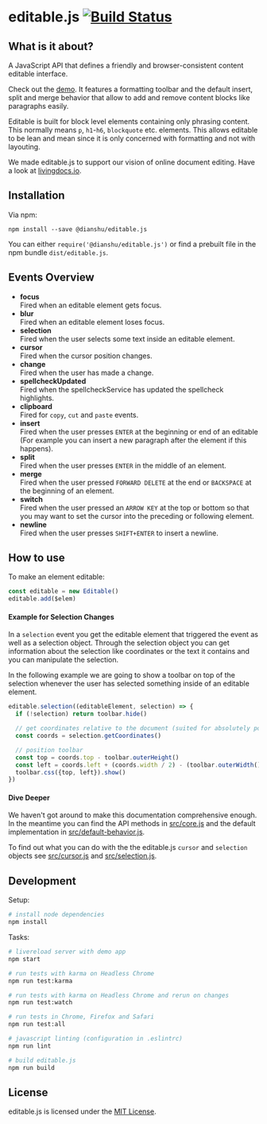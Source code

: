# editable.js [![Build Status](https://drone.livingdocs.io/api/badges/livingdocsIO/editable.js/status.svg)](https://drone.livingdocs.io/livingdocsIO/editable.js)

## What is it about?

A JavaScript API that defines a friendly and browser-consistent content editable interface.

Check out the [demo](https://livingdocsio.github.io/editable.js/).
It features a formatting toolbar and the default insert, split and merge behavior that allow to add and remove content blocks like paragraphs easily.

Editable is built for block level elements containing only phrasing content. This normally means `p`, `h1`-`h6`, `blockquote` etc. elements. This allows editable to be lean and mean since it is only concerned with formatting and not with layouting.

We made editable.js to support our vision of online document editing. Have a look at [livingdocs.io](http://livingdocs.io/).

## Installation

Via npm:

```shell
npm install --save @dianshu/editable.js
```

You can either `require('@dianshu/editable.js')` or find a prebuilt file in the npm bundle `dist/editable.js`.

## Events Overview

- **focus**  
  Fired when an editable element gets focus.
- **blur**  
  Fired when an editable element loses focus.
- **selection**  
  Fired when the user selects some text inside an editable element.
- **cursor**  
  Fired when the cursor position changes.
- **change**  
  Fired when the user has made a change.
- **spellcheckUpdated**  
  Fired when the spellcheckService has updated the spellcheck highlights.
- **clipboard**  
  Fired for `copy`, `cut` and `paste` events.
- **insert**  
  Fired when the user presses `ENTER` at the beginning or end of an editable (For example you can insert a new paragraph after the element if this happens).
- **split**  
  Fired when the user presses `ENTER` in the middle of an element.
- **merge**  
  Fired when the user pressed `FORWARD DELETE` at the end or `BACKSPACE` at the beginning of an element.
- **switch**  
  Fired when the user pressed an `ARROW KEY` at the top or bottom so that you may want to set the cursor into the preceding or following element.
- **newline**  
  Fired when the user presses `SHIFT+ENTER` to insert a newline.


## How to use

To make an element editable:

```javascript
const editable = new Editable()
editable.add($elem)
```

#### Example for Selection Changes

In a `selection` event you get the editable element that triggered the event as well as a selection object. Through the selection object you can get information about the selection like coordinates or the text it contains and you can manipulate the selection.

In the following example we are going to show a toolbar on top of the selection whenever the user has selected something inside of an editable element.

```javascript
editable.selection((editableElement, selection) => {
  if (!selection) return toolbar.hide()

  // get coordinates relative to the document (suited for absolutely positioned elements)
  const coords = selection.getCoordinates()

  // position toolbar
  const top = coords.top - toolbar.outerHeight()
  const left = coords.left + (coords.width / 2) - (toolbar.outerWidth() / 2)
  toolbar.css({top, left}).show()
})
```

#### Dive Deeper

We haven't got around to make this documentation comprehensive enough. In the meantime you can find the API methods in [src/core.js](src/core.js) and the default implementation in [src/default-behavior.js](src/default-behavior.js).

To find out what you can do with the the editable.js `cursor` and `selection` objects see [src/cursor.js](src/cursor.js) and [src/selection.js](src/selection.js).


## Development

Setup:

```bash
# install node dependencies
npm install
```


Tasks:

```bash
# livereload server with demo app
npm start

# run tests with karma on Headless Chrome
npm run test:karma

# run tests with karma on Headless Chrome and rerun on changes
npm run test:watch

# run tests in Chrome, Firefox and Safari
npm run test:all

# javascript linting (configuration in .eslintrc)
npm run lint

# build editable.js
npm run build
```

## License

editable.js is licensed under the [MIT License](LICENSE).
